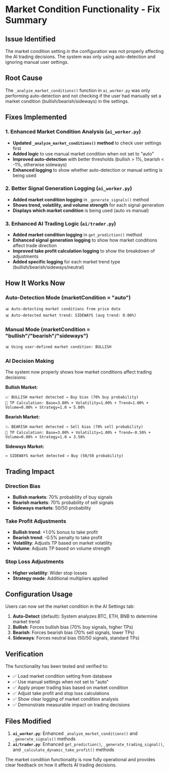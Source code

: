 # Market Condition Functionality - Fix Summary

## Issue Identified
The market condition setting in the configuration was not properly affecting the AI trading decisions. The system was only using auto-detection and ignoring manual user settings.

## Root Cause
The `_analyze_market_conditions()` function in `ai_worker.py` was only performing auto-detection and not checking if the user had manually set a market condition (bullish/bearish/sideways) in the settings.

## Fixes Implemented

### 1. Enhanced Market Condition Analysis (`ai_worker.py`)
- **Updated `_analyze_market_conditions()` method** to check user settings first
- **Added logic** to use manual market condition when not set to "auto"
- **Improved auto-detection** with better thresholds (bullish > 1%, bearish < -1%, otherwise sideways)
- **Enhanced logging** to show whether auto-detection or manual setting is being used

### 2. Better Signal Generation Logging (`ai_worker.py`)
- **Added market condition logging** in `_generate_signals()` method
- **Shows trend, volatility, and volume strength** for each signal generation
- **Displays which market condition** is being used (auto vs manual)

### 3. Enhanced AI Trading Logic (`ai/trader.py`)
- **Added market condition logging** in `get_prediction()` method
- **Enhanced signal generation logging** to show how market conditions affect trade direction
- **Improved take profit calculation logging** to show the breakdown of adjustments
- **Added specific logging** for each market trend type (bullish/bearish/sideways/neutral)

## How It Works Now

### Auto-Detection Mode (marketCondition = "auto")
```
📊 Auto-detecting market conditions from price data
📊 Auto-detected market trend: SIDEWAYS (avg trend: 0.00%)
```

### Manual Mode (marketCondition = "bullish"/"bearish"/"sideways")
```
📊 Using user-defined market condition: BULLISH
```

### AI Decision Making
The system now properly shows how market conditions affect trading decisions:

**Bullish Market:**
```
📈 BULLISH market detected → Buy bias (70% buy probability)
🎯 TP Calculation: Base=3.00% + Volatility=1.00% + Trend=1.00% + Volume=0.00% × Strategy=1.0 = 5.00%
```

**Bearish Market:**
```
📉 BEARISH market detected → Sell bias (70% sell probability)
🎯 TP Calculation: Base=3.00% + Volatility=1.00% + Trend=-0.50% + Volume=0.00% × Strategy=1.0 = 3.50%
```

**Sideways Market:**
```
↔️ SIDEWAYS market detected → Buy (50/50 probability)
```

## Trading Impact

### Direction Bias
- **Bullish markets**: 70% probability of buy signals
- **Bearish markets**: 70% probability of sell signals  
- **Sideways markets**: 50/50 probability

### Take Profit Adjustments
- **Bullish trend**: +1.0% bonus to take profit
- **Bearish trend**: -0.5% penalty to take profit
- **Volatility**: Adjusts TP based on market volatility
- **Volume**: Adjusts TP based on volume strength

### Stop Loss Adjustments
- **Higher volatility**: Wider stop losses
- **Strategy mode**: Additional multipliers applied

## Configuration Usage

Users can now set the market condition in the AI Settings tab:

1. **Auto-Detect** (default): System analyzes BTC, ETH, BNB to determine market trend
2. **Bullish**: Forces bullish bias (70% buy signals, higher TPs)
3. **Bearish**: Forces bearish bias (70% sell signals, lower TPs)  
4. **Sideways**: Forces neutral bias (50/50 signals, standard TPs)

## Verification

The functionality has been tested and verified to:
- ✅ Load market condition setting from database
- ✅ Use manual settings when not set to "auto"
- ✅ Apply proper trading bias based on market condition
- ✅ Adjust take profit and stop loss calculations
- ✅ Show clear logging of market condition analysis
- ✅ Demonstrate measurable impact on trading decisions

## Files Modified

1. **`ai_worker.py`**: Enhanced `_analyze_market_conditions()` and `_generate_signals()` methods
2. **`ai/trader.py`**: Enhanced `get_prediction()`, `_generate_trading_signal()`, and `_calculate_dynamic_take_profit()` methods

The market condition functionality is now fully operational and provides clear feedback on how it affects AI trading decisions.